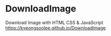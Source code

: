 ﻿# DownloadImage
Download Image with HTML CSS & JavaScript
https://kyeongsoolee.github.io/DownloadImage